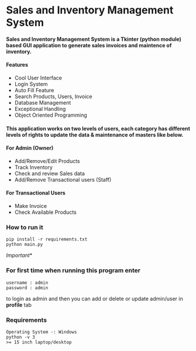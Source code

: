 # Sales and Inventory Management System

#### Sales and Inventory Management System is a Tkinter (python module) based GUI application to generate sales invoices and maintence of inventory.
#### Features
- Cool User Interface
- Login System
- Auto Fill Feature
- Search Products, Users, Invoice
- Database Management
- Exceptional Handling
- Object Oriented Programming

####	This application works on two levels of users, each category has different levels of rights to update the data & maintenance of masters like below.

#### For Admin (Owner)
*	Add/Remove/Edit Products
* Track Inventory
*	Check and review Sales data
*	Add/Remove Transactional users (Staff) 

#### For Transactional Users
*	Make Invoice
*	Check Available Products

### How to run it
```
pip install -r requirements.txt
python main.py
```
_Important_*
### For first time when running this program enter 
    username : admin 
    password : admin
to login as admin and then you can add or delete or update admin/user in **profile** tab

### Requirements
```
Operating System -: Windows
python -v 3
>= 15 inch laptop/desktop
```
